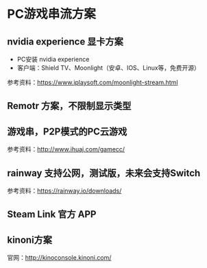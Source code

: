 # PC游戏串流方案

## nvidia experience 显卡方案

- PC安装 nvidia experience
- 客户端：Shield TV、Moonlight（安卓、IOS、Linux等，免费开源）

参考资料：https://www.iplaysoft.com/moonlight-stream.html

## Remotr 方案，不限制显示类型

## 游戏串，P2P模式的PC云游戏

参考资料：http://www.ihuaj.com/gamecc/

## rainway 支持公网，测试版，未来会支持Switch

参考资料：https://rainway.io/downloads/

## Steam Link 官方 APP

## kinoni方案

官网：http://kinoconsole.kinoni.com/



